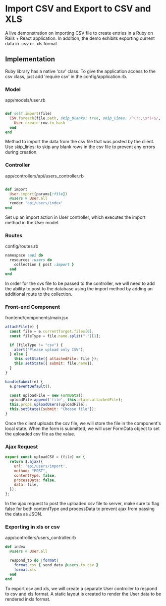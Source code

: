 # Import CSV and Export to CSV and XLS

A live demonstration on importing CSV file to create entries in a Ruby on Rails + React application.  In addition, the demo exhibits exporting current data in .csv or .xls format.  

## Implementation

Ruby library has a native 'csv' class.  To give the application access to the csv class, just add 'require csv' in the config/application.rb.

### Model

app/models/user.rb

```Ruby

def self.import(file)
  CSV.foreach(file.path, skip_blanks: true, skip_lines: /^(?:,\s*)+$/, headers: true) do |row|
    User.create row.to_hash
  end
end
```

Method to import the data from the csv file that was posted by the client.  Use skip_lines: to skip any blank rows in the csv file to prevent any errors during creation.

### Controller

app/controllers/api/users_controller.rb

```Ruby

def import
  User.import(params[:file])
  @users = User.all
  render 'api/users/index'
end
```

Set up an import action in User controller, which executes the import method in the User model.

### Routes

config/routes.rb

```Ruby
namespace :api do
  resources :users do
    collection { post :import }
  end
end
```

In order for the cvs file to be passed to the controller, we will need to add the ability to post to the database using the import method by adding an additional route to the collection.

### Front-end Component

frontend/components/main.jsx

```Javascript
attachFile(e) {
  const file = e.currentTarget.files[0];
  const fileType = file.name.split(".")[1];

  if (fileType != "csv") {
    alert("Please upload only CSV");
  } else {
    this.setState({ attachedFile: file });
    this.setState({ submit: file.name});
  }
}

handleSubmit(e) {
  e.preventDefault();

  const uploadFile = new FormData();
  uploadFile.append('file', this.state.attachedFile);
  this.props.uploadUsers(uploadFile);
  this.setState({submit: "Choose file"});
}
```

Once the client uploads the csv file, we will store the file in the component's local state.  When the form is submitted, we will user FormData object to set the uploaded csv file as the value.

### Ajax Request

```Javascript
export const uploadCSV = (file) => {
  return $.ajax({
    url: 'api/users/import',
    method: "POST",
    contentType: false,
    processData: false,
    data: file,
  });
};
```

In the ajax request to post the uploaded csv file to server, make sure to flag false for both contentType and processData to prevent ajax from passing the data as JSON.

### Exporting in xls or csv

app/controllers/users_controller.rb

```Ruby
def index
  @users = User.all

  respond_to do |format|
    format.csv { send_data @users.to_csv }
    format.xls
  end
end
```

To export csv and xls, we will create a separate User controller to respond to csv and xls format.
A static layout is created to render the User data to be rendered inxls format.   
